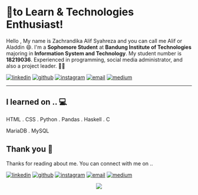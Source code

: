 <!-- links to social media accounts -->
<!-- icons  -->

[1.1]: https://github.com/alifsyr/DSC_ITB_Project/blob/master/assets/icons/icons8-linkedin-48.png (Linkedin Zachrandika Alif Syahreza)
[2.1]: https://github.com/alifsyr/DSC_ITB_Project/blob/master/assets/icons/icons8-github-48.png (Github Zachrandika Alif Syahreza)
[3.1]: https://github.com/alifsyr/DSC_ITB_Project/blob/master/assets/icons/icons8-instagram-48.png (Instagram Zachrandika Alif Syahreza)
[4.1]: https://github.com/alifsyr/DSC_ITB_Project/blob/master/assets/icons/icons8-gmail-48.png (Email Zachrandika Alif Syahreza)
[5.1]: https://github.com/alifsyr/DSC_ITB_Project/blob/master/assets/icons/icons8-medium-new-48.png (Medium Zachrandika Alif Syahreza)

<!-- links to social media accounts -->

[1]: http://linkedin.com/in/alifsyr
[2]: https://github.com/alifsyr
[3]: https://instagram.com/__zchrndkalif
[4]: mailto:alifsyr@gmail.com
[5]: https://medium.com/@alifsyr

<!-- section - intro -->

# 💖to Learn & Technologies Enthusiast!

Hello , My name is Zachrandika Alif Syahreza and you can call me Alif or Aladdin 😄. I'm a **Sophomore Student** at **Bandung Institute of Technologies** majoring in **Information System and Technology**. My student number is **18219036**. Experienced in programming, social media administrator, and
also a project leader. 👋💕

<!-- section - intro -->

<!-- section - social media icons -->

[![linkedin][1.1]][1]
[![github][2.1]][2]
[![instagram][3.1]][3]
[![email][4.1]][4]
[![medium][5.1]][5]

<!-- section - social media icons -->

---

<!-- section - skills -->

## I learned on .. 💻

HTML . CSS . Python . Pandas . Haskell . C

MariaDB . MySQL
 
<!-- section - skills -->

## Thank you 🤞

Thanks for reading about me. You can connect with me on ..

<!-- section - social media icons -->

[![linkedin][1.1]][1]
[![github][2.1]][2]
[![instagram][3.1]][3]
[![email][4.1]][4]
[![medium][5.1]][5]

<!-- section - social media icons -->

<p align='center'>
<img align='center' src="https://visitor-badge.glitch.me/badge?page_id=alifsyr.visitor-badge">
 <p/>